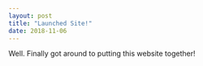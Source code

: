 ```yaml
---
layout: post
title: "Launched Site!"
date: 2018-11-06
---
```


Well. Finally got around to putting this website together!
